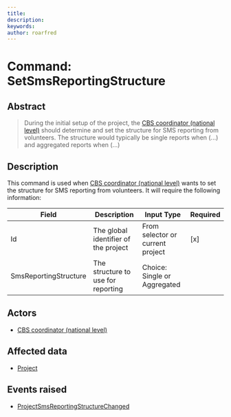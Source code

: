 ```yaml
---
title: 
description: 
keywords: 
author: roarfred
---
```

# Command: SetSmsReportingStructure


## Abstract
> During the initial setup of the project, the [CBS coordinator (national level)](../../actors.md#cbs-coordinator---national-level) should determine and set the structure for SMS reporting from volunteers. The structure would typically be single reports when (...) and aggregated reports when (...)

## Description
This command is used when [CBS coordinator (national level)](../../actors.md#cbs-coordinator---national-level) wants to set the structure for SMS reporting from volunteers. It will require the following information:

Field | Description | Input Type | Required
----- | ----------- | ---------- | --------
Id | The global identifier of the project | From selector or current project | [x]
SmsReportingStructure | The structure to use for reporting | Choice: Single or Aggregated | 

## Actors
* [CBS coordinator (national level)](../../actors.md#cbs-coordinator---national-level)

## Affected data
* [Project](../ReadModels/Project.md)

## Events raised
* [ProjectSmsReportingStructureChanged](../Events/ProjectSmsReportingStructureChanged.md)
